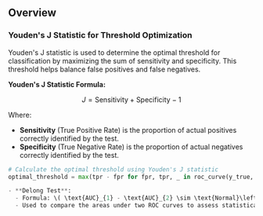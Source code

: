 ## Overview

### Youden's J Statistic for Threshold Optimization

Youden's J statistic is used to determine the optimal threshold for classification by maximizing the sum of sensitivity and specificity. This threshold helps balance false positives and false negatives.

**Youden's J Statistic Formula:**

$$
J = \text{Sensitivity} + \text{Specificity} - 1
$$

Where:
- **Sensitivity** (True Positive Rate) is the proportion of actual positives correctly identified by the test.
- **Specificity** (True Negative Rate) is the proportion of actual negatives correctly identified by the test.

```python
# Calculate the optimal threshold using Youden's J statistic
optimal_threshold = max(tpr - fpr for fpr, tpr, _ in roc_curve(y_true, y_scores))[2]

- **Delong Test**:
  - Formula: \( \text{AUC}_{1} - \text{AUC}_{2} \sim \text{Normal}\left(0, \text{Var}(\text{AUC}_{1}) + \text{Var}(\text{AUC}_{2}) - 2 \cdot \text{Cov}(\text{AUC}_{1}, \text{AUC}_{2})\right) \)
  - Used to compare the areas under two ROC curves to assess statistical significance.
